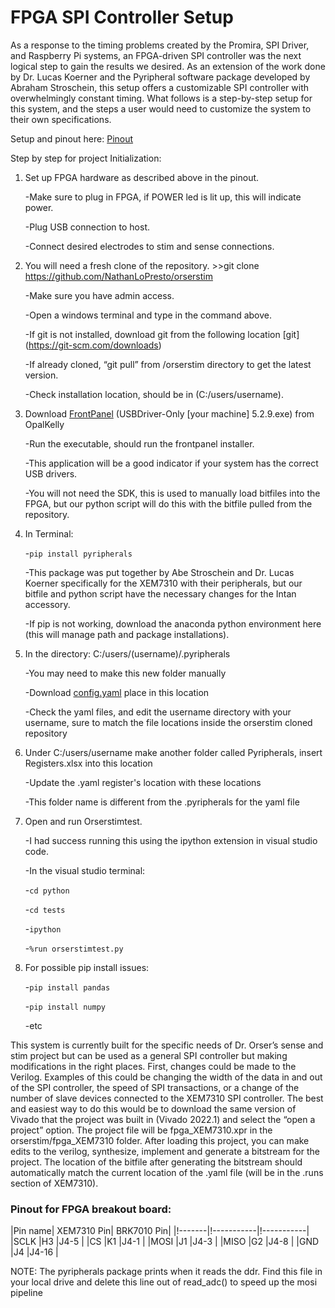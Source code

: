 
# FPGA SPI Controller Setup #

As a response to the timing problems created by the Promira, SPI Driver, and Raspberry Pi systems, an FPGA-driven SPI controller was the next logical step to gain the results we desired. As an extension of the work done by Dr. Lucas Koerner and the Pyripheral software package developed by Abraham Stroschein, this setup offers a customizable SPI controller with overwhelmingly constant timing. What follows is a step-by-step setup for this system, and the steps a user would need to customize the system to their own specifications.  

Setup and pinout here: [Pinout](https://uofstthomasmn-my.sharepoint.com/:w:/r/personal/orse4841_stthomas_edu/_layouts/15/Doc.aspx?sourcedoc=%7B3EB9A87E-E878-4176-B991-343D5E66C516%7D&file=FPGASPI%20Pinout.docx&action=default&mobileredirect=true)

Step by step for project Initialization:

1. Set up FPGA hardware as described above in the pinout.

    -Make sure to plug in FPGA, if POWER led is lit up, this will indicate power.

    -Plug USB connection to host.

    -Connect desired electrodes to stim and sense connections.

2. You will need a fresh clone of the repository. >>git clone https://github.com/NathanLoPresto/orserstim 

    -Make sure you have admin access.

    -Open a windows terminal and type in the command above.

    -If git is not installed, download git from the following location [git] (https://git-scm.com/downloads)

    -If already cloned, “git pull” from /orserstim directory to get the latest version.

    -Check installation location, should be in (C:/users/username).

3. Download [FrontPanel](https://pins.opalkelly.com/downloads) (USBDriver-Only [your machine] 5.2.9.exe) from OpalKelly  

    -Run the executable, should run the frontpanel installer.

    -This application will be a good indicator if your system has the correct USB drivers.

    -You will not need the SDK, this is used to manually load bitfiles into the FPGA, but our python script will do this with the bitfile pulled from the repository.

4. In Terminal:

    -`pip install pyripherals`

    -This package was put together by Abe Stroschein and Dr. Lucas Koerner specifically for the XEM7310 with their peripherals, but our bitfile and python script have the necessary changes for the Intan accessory.

    -If pip is not working, download the anaconda python environment here (this will manage path and package installations).

5. In the directory: C:/users/(username)/.pyripherals

    -You may need to make this new folder manually

    -Download [config.yaml](https://uofstthomasmn-my.sharepoint.com/personal/orse4841_stthomas_edu/_layouts/15/onedrive.aspx?ct=1653404356387&or=OWA%2DNT&cid=2a36761c%2Da80c%2Dc28d%2D05c8%2D09a89d7b7e67&ga=1&id=%2Fpersonal%2Forse4841%5Fstthomas%5Fedu%2FDocuments%2FOrser%20Research%20Group%2FIntan%2FSPI%20Systems%20Code%2FXEM7310%2Fconfig%2Eyaml&parent=%2Fpersonal%2Forse4841%5Fstthomas%5Fedu%2FDocuments%2FOrser%20Research%20Group%2FIntan%2FSPI%20Systems%20Code%2FXEM7310) place in this location 

    -Check the yaml files, and edit the username directory with your username, sure to match the file locations inside the orserstim cloned repository 

6. Under C:/users/username make another folder called Pyripherals, insert Registers.xlsx into this location

    -Update the .yaml register's location with these locations

    -This folder name is different from the .pyripherals for the yaml file

7. Open and run Orserstimtest.

    -I had success running this using the ipython extension in visual studio code.  

    -In the visual studio terminal:

    -`cd python`

    -`cd tests`

    -`ipython`

    -`%run orserstimtest.py`

8. For possible pip install issues:

    -`pip install pandas`

    -`pip install numpy`

    -etc

This system is currently built for the specific needs of Dr. Orser’s sense and stim project but can be used as a general SPI controller but making modifications in the right places. First, changes could be made to the Verilog. Examples of this could be changing the width of the data in and out of the SPI controller, the speed of SPI transactions, or a change of the number of slave devices connected to the XEM7310 SPI controller. The best and easiest way to do this would be to download the same version of Vivado that the project was built in (Vivado 2022.1) and select the “open a project” option. The project file will be fpga_XEM7310.xpr in the orserstim/fpga_XEM7310 folder. After loading this project, you can make edits to the verilog, synthesize, implement and generate a bitstream for the project. The location of the bitfile after generating the bitstream should automatically match the current location of the .yaml file (will be in the .runs section of XEM7310).  


### Pinout for FPGA breakout board: ###

|Pin name| XEM7310 Pin| BRK7010 Pin|
|!-------|!-----------|!-----------|
|SCLK    |H3          |J4-5        |
|CS      |K1          |J4-1        |
|MOSI    |J1          |J4-3        |
|MISO    |G2          |J4-8        |
|GND     |J4          |J4-16       |

NOTE: The pyripherals package prints when it reads the ddr. Find this file in your local drive and delete this line out of read_adc() to speed up the mosi pipeline
